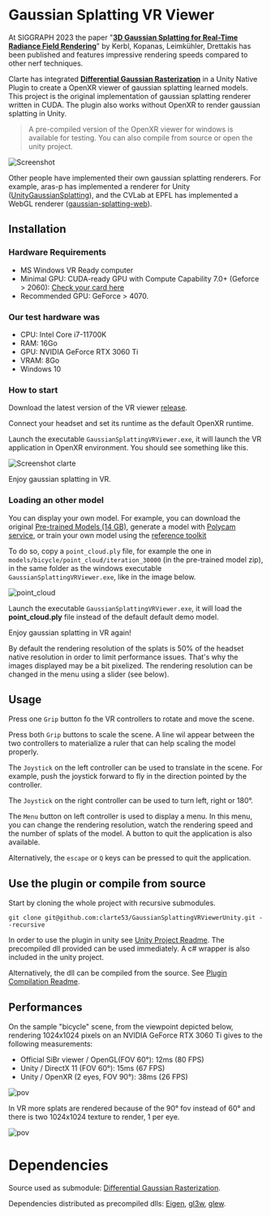 # Gaussian Splatting VR Viewer

At SIGGRAPH 2023 the paper "[**3D Gaussian Splatting for Real-Time Radiance Field Rendering**](https://repo-sam.inria.fr/fungraph/3d-gaussian-splatting/)" by Kerbl, Kopanas, Leimkühler, Drettakis has been published and features impressive rendering speeds compared to other nerf techniques.

Clarte has integrated [**Differential Gaussian Rasterization**](https://github.com/graphdeco-inria/diff-gaussian-rasterization/tree/main) in a Unity Native Plugin to create a OpenXR viewer of gaussian splatting learned models. This project is the original implementation of gaussian splatting renderer written in CUDA. The plugin also works without OpenXR to render gaussian splatting in Unity.

> A pre-compiled version of the OpenXR viewer for windows is available for testing. You can also compile from source or open the unity project.

![Screenshot](/screenshot.png)

Other people have implemented their own gaussian splatting renderers. For example, aras-p has implemented a renderer for Unity ([UnityGaussianSplatting](https://github.com/aras-p/UnityGaussianSplatting)), and the CVLab at EPFL has implemented a WebGL renderer ([gaussian-splatting-web](https://github.com/cvlab-epfl/gaussian-splatting-web)).

## Installation

### Hardware Requirements

- MS Windows VR Ready computer
- Minimal GPU: CUDA-ready GPU with Compute Capability 7.0+ (Geforce > 2060): [Check your card here](https://developer.nvidia.com/cuda-gpus)
- Recommended GPU: GeForce > 4070.

### Our test hardware was
  - CPU: Intel Core i7-11700K
  - RAM: 16Go
  - GPU: NVIDIA GeForce RTX 3060 Ti
  - VRAM: 8Go
  - Windows 10

### How to start

Download the latest version of the VR viewer [release](https://github.com/clarte53/GaussianSplattingVRViewerUnity/releases).

Connect your headset and set its runtime as the default OpenXR runtime.

Launch the executable `GaussianSplattingVRViewer.exe`, it will launch the VR application in OpenXR environment. You should see something like this.

![Screenshot clarte](screen_default.png)

Enjoy gaussian splatting in VR.

### Loading an other model

You can display your own model. For example, you can download the original [Pre-trained Models (14 GB)](https://repo-sam.inria.fr/fungraph/3d-gaussian-splatting/datasets/pretrained/models.zip), generate a model with [Polycam service](https://poly.cam/gaussian-splatting/), or train your own model using the [reference toolkit](https://github.com/graphdeco-inria/gaussian-splatting)

To do so, copy a `point_cloud.ply` file, for example the one in `models/bicycle/point_cloud/iteration_30000` (in the pre-trained model zip), in the same folder as the windows executable `GaussianSplattingVRViewer.exe`, like in the image below.

![point_cloud](/point_cloud_ply.png)

Launch the executable `GaussianSplattingVRViewer.exe`, it will load the **point_cloud.ply** file instead of the default default demo model.

Enjoy gaussian splatting in VR again!

By default the rendering resolution of the splats is 50% of the headset native resolution in order to limit performance issues. That's why the images displayed may be a bit pixelized. The rendering resolution can be changed in the menu using a slider (see below).

## Usage

Press one `Grip` button fo the VR controllers to rotate and move the scene.

Press both `Grip` buttons to scale the scene. A line wil appear between the two controllers to materialize a ruler that can help scaling the model properly.

The `Joystick` on the left controller can be used to translate in the scene. For example, push the joystick forward to fly in the direction pointed by the controller.

The `Joystick` on the right controller can be used to turn left, right or 180°.

The `Menu` button on left controller is used to display a menu. In this menu, you can change the rendering resolution, watch the rendering speed and the number of splats of the model. A button to quit the application is also available.

Alternatively, the `escape` or `Q` keys can be pressed to quit the application.

## Use the plugin or compile from source

Start by cloning the whole project with recursive submodules.

```
git clone git@github.com:clarte53/GaussianSplattingVRViewerUnity.git --recursive
```

In order to use the plugin in unity see [Unity Project Readme](/GaussianSplattingVRViewer/README.md). The precompiled dll provided can be used immediately. A c# wrapper is also included in the unity project.

Alternatively, the dll can be compiled from the source. See [Plugin Compilation Readme](/UnityPlugin/README.md).

## Performances

On the sample "bicycle" scene, from the viewpoint depicted below, rendering 1024x1024 pixels on an NVIDIA GeForce RTX 3060 Ti gives to the following measurements:
  - Official SiBr viewer / OpenGL(FOV 60°): 12ms (80 FPS)
  - Unity / DirectX 11 (FOV 60°): 15ms (67 FPS)
  - Unity / OpenXR (2 eyes, FOV 90°): 38ms (26 FPS)

![pov](performance_pov.png)

In VR more splats are rendered because of the 90° fov instead of 60° and there is two 1024x1024 texture to render, 1 per eye.

![pov](performance_vr.png)

# Dependencies

Source used as submodule: [Differential Gaussian Rasterization](https://github.com/graphdeco-inria/diff-gaussian-rasterization/tree/main).

Dependencies distributed as precompiled dlls: [Eigen](https://eigen.tuxfamily.org/index.php?title=Main_Page), [gl3w](https://github.com/skaslev/gl3w), [glew](https://glew.sourceforge.net/).
